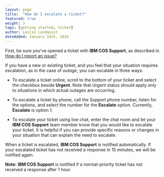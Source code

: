 ```yaml
---
layout: page
title:  "How do I escalate a ticket?"
featured: true
weight: 3
tags: [getting started, ticket]
author: Leslie Lundquist
dateAdded: January 14th, 2016
---
```


First, be sure you've opened a ticket with **IBM COS Support**, as described in [How do I report an issue?](../report-issue/index.html)

If you have a new or existing ticket, and you feel that your situation requires escalation, as in the case of _outage_, you can escalate in three ways:

* To escalate a ticket online, scroll to the bottom of your ticket and select the checkbox beside **Urgent**. Note that Urgent status should apply only to situations in which actual outages are occurring.

* To escalate a ticket by phone, call the Support phone number, listen for the options, and select the number for the **Escalate** option. Currently, **Escalate** is option 1.

* To escalate your ticket using live chat, enter the chat room and let your **IBM COS Support** team member know that you would like to escalate your ticket. It is helpful if you can provide specific reasons or changes in your situation that can explain the need to escalate.

When a ticket is escalated, **IBM COS Support** is notified automatically. If your escalated ticket has not received a response in 15 minutes, we will be notified again.

**Note:** **IBM COS Support** is notified if a normal-priority ticket has not received a response after 1 hour. 
